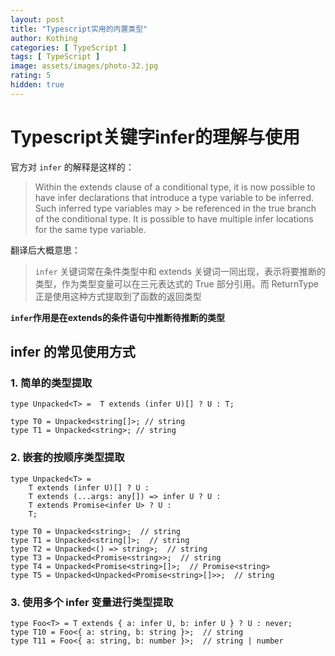 ```yaml
---
layout: post
title: "Typescript实用的内置类型"
author: Kothing
categories: [ TypeScript ]
tags: [ TypeScript ]
image: assets/images/photo-32.jpg
rating: 5
hidden: true
---
```


# Typescript关键字infer的理解与使用
官方对 `infer` 的解释是这样的：

> Within the extends clause of a conditional type, it is now possible to have infer declarations that introduce a type variable to be inferred. Such inferred type variables may > be referenced in the true branch of the conditional type. It is possible to have multiple infer locations for the same type variable.

翻译后大概意思：
> `infer` 关键词常在条件类型中和 extends 关键词一同出现，表示将要推断的类型，作为类型变量可以在三元表达式的 True 部分引用。而 ReturnType 正是使用这种方式提取到了函数的返回类型

**`infer`作用是在extends的条件语句中推断待推断的类型**

## infer 的常见使用方式
### 1. 简单的类型提取
```
type Unpacked<T> =  T extends (infer U)[] ? U : T;

type T0 = Unpacked<string[]>; // string
type T1 = Unpacked<string>; // string
```
  
### 2. 嵌套的按顺序类型提取
```
type Unpacked<T> =
    T extends (infer U)[] ? U :
    T extends (...args: any[]) => infer U ? U :
    T extends Promise<infer U> ? U :
    T;

type T0 = Unpacked<string>;  // string
type T1 = Unpacked<string[]>;  // string
type T2 = Unpacked<() => string>;  // string
type T3 = Unpacked<Promise<string>>;  // string
type T4 = Unpacked<Promise<string>[]>;  // Promise<string>
type T5 = Unpacked<Unpacked<Promise<string>[]>>;  // string
```

### 3. 使用多个 infer 变量进行类型提取
```
type Foo<T> = T extends { a: infer U, b: infer U } ? U : never;
type T10 = Foo<{ a: string, b: string }>;  // string
type T11 = Foo<{ a: string, b: number }>;  // string | number
```
  
